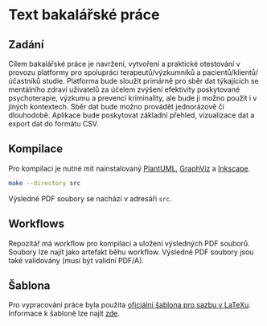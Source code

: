 # Text bakalářské práce

## Zadání

Cílem bakalářské práce je navržení, vytvoření a praktické otestování v provozu
platformy pro spolupráci terapeutů/výzkumníků a pacientů/klientů/účastníků
studie. Platforma bude sloužit primárně pro sběr dat týkajících se mentálního
zdraví uživatelů za účelem zvýšení efektivity poskytované psychoterapie, výzkumu
a prevenci kriminality, ale bude ji možno použít i v jiných kontextech. Sběr dat
bude možno provádět jednorázově či dlouhodobě. Aplikace bude poskytovat základní
přehled, vizualizace dat a export dat do formátu CSV.

## Kompilace

Pro kompilaci je nutné mít nainstalovaný [PlantUML](https://plantuml.com/),
[GraphViz](https://graphviz.org/) a [Inkscape](https://inkscape.org/).

```bash
make --directory src
```

Výsledné PDF soubory se nachází v adresáři `src`.

## Workflows

Repozitář má workflow pro kompilaci a uložení výsledných PDF souborů. Soubory
lze najít jako artefakt běhu workflow. Výsledné PDF soubory jsou také validovány
(musí být validní PDF/A).

## Šablona

Pro vypracování práce byla použita [oficiální šablona pro sazbu v
LaTeXu][oficialni-sablona]. Informace k šabloně lze najít [zde][sablona-readme].

[oficialni-sablona]:
  https://www.mff.cuni.cz/cs/studenti/bc-a-mgr-studium/bakalarske-a-diplomove-prace
[sablona-readme]: ./SABLONA-README
